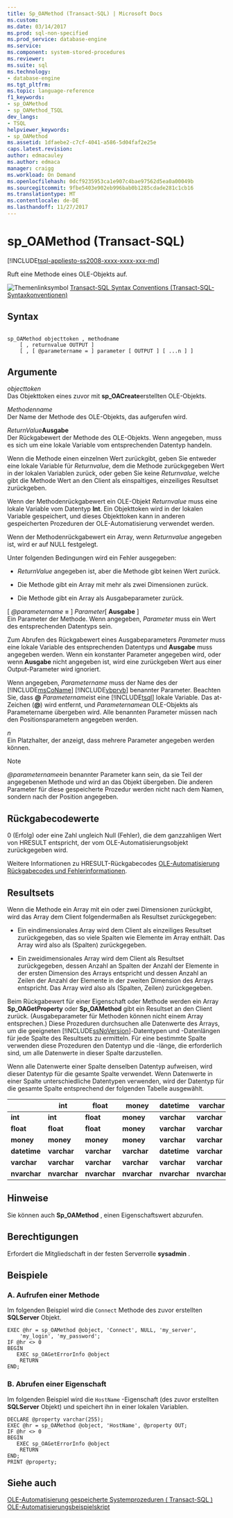 ```yaml
---
title: Sp_OAMethod (Transact-SQL) | Microsoft Docs
ms.custom: 
ms.date: 03/14/2017
ms.prod: sql-non-specified
ms.prod_service: database-engine
ms.service: 
ms.component: system-stored-procedures
ms.reviewer: 
ms.suite: sql
ms.technology:
- database-engine
ms.tgt_pltfrm: 
ms.topic: language-reference
f1_keywords:
- sp_OAMethod
- sp_OAMethod_TSQL
dev_langs:
- TSQL
helpviewer_keywords:
- sp_OAMethod
ms.assetid: 1dfaebe2-c7cf-4041-a586-5d04faf2e25e
caps.latest.revision: 
author: edmacauley
ms.author: edmaca
manager: craigg
ms.workload: On Demand
ms.openlocfilehash: 0dcf9235953ca1e907c4bae97562d5ea0a00049b
ms.sourcegitcommit: 9fbe5403e902eb996bab0b1285cdade281c1cb16
ms.translationtype: MT
ms.contentlocale: de-DE
ms.lasthandoff: 11/27/2017
---
```

# <a name="spoamethod-transact-sql"></a>sp_OAMethod (Transact-SQL)
[!INCLUDE[tsql-appliesto-ss2008-xxxx-xxxx-xxx-md](../../includes/tsql-appliesto-ss2008-xxxx-xxxx-xxx-md.md)]

  Ruft eine Methode eines OLE-Objekts auf.  
  
 ![Themenlinksymbol](../../database-engine/configure-windows/media/topic-link.gif "Topic link icon") [Transact-SQL Syntax Conventions (Transact-SQL-Syntaxkonventionen)](../../t-sql/language-elements/transact-sql-syntax-conventions-transact-sql.md)  
  
## <a name="syntax"></a>Syntax  
  
```  
  
sp_OAMethod objecttoken , methodname  
    [ , returnvalue OUTPUT ]   
    [ , [ @parametername = ] parameter [ OUTPUT ] [ ...n ] ]   
```  
  
## <a name="arguments"></a>Argumente  
 *objecttoken*  
 Das Objekttoken eines zuvor mit **sp_OACreate**erstellten OLE-Objekts.  
  
 *Methodenname*  
 Der Name der Methode des OLE-Objekts, das aufgerufen wird.  
  
 *ReturnValue***Ausgabe**   
 Der Rückgabewert der Methode des OLE-Objekts. Wenn angegeben, muss es sich um eine lokale Variable vom entsprechenden Datentyp handeln.  
  
 Wenn die Methode einen einzelnen Wert zurückgibt, geben Sie entweder eine lokale Variable für *Returnvalue*, dem die Methode zurückgegeben Wert in der lokalen Variablen zurück, oder geben Sie keine *Returnvalue*, welche gibt die Methode Wert an den Client als einspaltiges, einzeiliges Resultset zurückgeben.  
  
 Wenn der Methodenrückgabewert ein OLE-Objekt *Returnvalue* muss eine lokale Variable vom Datentyp **Int**. Ein Objekttoken wird in der lokalen Variable gespeichert, und dieses Objekttoken kann in anderen gespeicherten Prozeduren der OLE-Automatisierung verwendet werden.  
  
 Wenn der Methodenrückgabewert ein Array, wenn *Returnvalue* angegeben ist, wird er auf NULL festgelegt.  
  
 Unter folgenden Bedingungen wird ein Fehler ausgegeben:  
  
-   *ReturnValue* angegeben ist, aber die Methode gibt keinen Wert zurück.  
  
-   Die Methode gibt ein Array mit mehr als zwei Dimensionen zurück.  
  
-   Die Methode gibt ein Array als Ausgabeparameter zurück.  
  
 [  *@parametername*   **=**  ] *Parameter*[ **Ausgabe** ]  
 Ein Parameter der Methode. Wenn angegeben, *Parameter* muss ein Wert des entsprechenden Datentyps sein.  
  
 Zum Abrufen des Rückgabewert eines Ausgabeparameters *Parameter* muss eine lokale Variable des entsprechenden Datentyps und **Ausgabe** muss angegeben werden. Wenn ein konstanter Parameter angegeben wird, oder wenn **Ausgabe** nicht angegeben ist, wird eine zurückgeben Wert aus einer Output-Parameter wird ignoriert.  
  
 Wenn angegeben, *Parametername* muss der Name des der [!INCLUDE[msCoName](../../includes/msconame-md.md)] [!INCLUDE[vbprvb](../../includes/vbprvb-md.md)] benannter Parameter. Beachten Sie, dass  **@**  *Parametername*ist eine [!INCLUDE[tsql](../../includes/tsql-md.md)] lokale Variable. Das at-Zeichen (**@**) wird entfernt, und *Parametername*an OLE-Objekts als Parametername übergeben wird. Alle benannten Parameter müssen nach den Positionsparametern angegeben werden.  
  
 *n*  
 Ein Platzhalter, der anzeigt, dass mehrere Parameter angegeben werden können.  
  
> [!NOTE]  
>  *@parametername*ein benannter Parameter kann sein, da sie Teil der angegebenen Methode und wird an das Objekt übergeben. Die anderen Parameter für diese gespeicherte Prozedur werden nicht nach dem Namen, sondern nach der Position angegeben.  
  
## <a name="return-code-values"></a>Rückgabecodewerte  
 0 (Erfolg) oder eine Zahl ungleich Null (Fehler), die dem ganzzahligen Wert von HRESULT entspricht, der vom OLE-Automatisierungsobjekt zurückgegeben wird.  
  
 Weitere Informationen zu HRESULT-Rückgabecodes [OLE-Automatisierung Rückgabecodes und Fehlerinformationen](../../relational-databases/stored-procedures/ole-automation-return-codes-and-error-information.md).  
  
## <a name="result-sets"></a>Resultsets  
 Wenn die Methode ein Array mit ein oder zwei Dimensionen zurückgibt, wird das Array dem Client folgendermaßen als Resultset zurückgegeben:  
  
-   Ein eindimensionales Array wird dem Client als einzeiliges Resultset zurückgegeben, das so viele Spalten wie Elemente im Array enthält. Das Array wird also als (Spalten) zurückgegeben.  
  
-   Ein zweidimensionales Array wird dem Client als Resultset zurückgegeben, dessen Anzahl an Spalten der Anzahl der Elemente in der ersten Dimension des Arrays entspricht und dessen Anzahl an Zeilen der Anzahl der Elemente in der zweiten Dimension des Arrays entspricht. Das Array wird also als (Spalten, Zeilen) zurückgegeben.  
  
 Beim Rückgabewert für einer Eigenschaft oder Methode werden ein Array **Sp_OAGetProperty** oder **Sp_OAMethod** gibt ein Resultset an den Client zurück. (Ausgabeparameter für Methoden können nicht einem Array entsprechen.) Diese Prozeduren durchsuchen alle Datenwerte des Arrays, um die geeigneten [!INCLUDE[ssNoVersion](../../includes/ssnoversion-md.md)]-Datentypen und -Datenlängen für jede Spalte des Resultsets zu ermitteln. Für eine bestimmte Spalte verwenden diese Prozeduren den Datentyp und die -länge, die erforderlich sind, um alle Datenwerte in dieser Spalte darzustellen.  
  
 Wenn alle Datenwerte einer Spalte denselben Datentyp aufweisen, wird dieser Datentyp für die gesamte Spalte verwendet. Wenn Datenwerte in einer Spalte unterschiedliche Datentypen verwenden, wird der Datentyp für die gesamte Spalte entsprechend der folgenden Tabelle ausgewählt.  
  
||int|float|money|datetime|varchar|nvarchar|  
|------|---------|-----------|-----------|--------------|-------------|--------------|  
|**int**|**int**|**float**|**money**|**varchar**|**varchar**|**nvarchar**|  
|**float**|**float**|**float**|**money**|**varchar**|**varchar**|**nvarchar**|  
|**money**|**money**|**money**|**money**|**varchar**|**varchar**|**nvarchar**|  
|**datetime**|**varchar**|**varchar**|**varchar**|**datetime**|**varchar**|**nvarchar**|  
|**varchar**|**varchar**|**varchar**|**varchar**|**varchar**|**varchar**|**nvarchar**|  
|**nvarchar**|**nvarchar**|**nvarchar**|**nvarchar**|**nvarchar**|**nvarchar**|**nvarchar**|  
  
## <a name="remarks"></a>Hinweise  
 Sie können auch **Sp_OAMethod** , einen Eigenschaftswert abzurufen.  
  
## <a name="permissions"></a>Berechtigungen  
 Erfordert die Mitgliedschaft in der festen Serverrolle **sysadmin** .  
  
## <a name="examples"></a>Beispiele  
  
### <a name="a-calling-a-method"></a>A. Aufrufen einer Methode  
 Im folgenden Beispiel wird die `Connect` Methode des zuvor erstellten **SQLServer** Objekt.  
  
```  
EXEC @hr = sp_OAMethod @object, 'Connect', NULL, 'my_server',  
    'my_login', 'my_password';  
IF @hr <> 0  
BEGIN  
   EXEC sp_OAGetErrorInfo @object  
    RETURN  
END;  
```  
  
### <a name="b-getting-a-property"></a>B. Abrufen einer Eigenschaft  
 Im folgenden Beispiel wird die `HostName` -Eigenschaft (des zuvor erstellten **SQLServer** Objekt) und speichert ihn in einer lokalen Variablen.  
  
```  
DECLARE @property varchar(255);  
EXEC @hr = sp_OAMethod @object, 'HostName', @property OUT;  
IF @hr <> 0  
BEGIN  
   EXEC sp_OAGetErrorInfo @object  
    RETURN  
END;  
PRINT @property;  
```  
  
## <a name="see-also"></a>Siehe auch  
 [OLE-Automatisierung gespeicherte Systemprozeduren &#40; Transact-SQL &#41;](../../relational-databases/system-stored-procedures/ole-automation-stored-procedures-transact-sql.md)   
 [OLE-Automatisierungsbeispielskript](../../relational-databases/stored-procedures/ole-automation-sample-script.md)  
  
  
